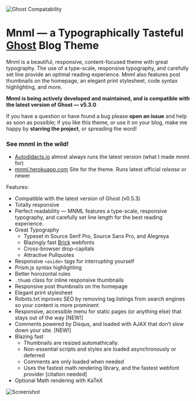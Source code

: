![Ghost Compatability](http://img.shields.io/badge/Compatible%20with%20Ghost-v0.5.3-brightgreen.svg)

# Mnml — a Typographically Tasteful [Ghost](http://github.com/tryghost/ghost/) Blog Theme

Mnml is a beautiful, responsive, content-focused theme with great typography. The use of a type-scale, responsive typography, and carefully set line provide an optimal reading experience. Mnml also features post thumbnails on the homepage, an elegant print stylesheet, code syntax highlighting, and more.

**Mnml is being actively developed and maintained, and is compatible with the latest version of Ghost — v5.3.0**

If you have a question or have found a bug please **open an issue** and help as soon as possible; if you like this theme, or use it on your blog, make me happy by **starring the project**, or spreading the word!

### See mnml in the wild!
- [Autodidacts.io](http://autodidacts.io) almost always runs the latest version (what I made mnml for)
- [mnml.herokuapp.com](http://mnml.herokuapp.com) Site for the theme. Runs latest official *release* or newer

Features:

- Compatible with the latest version of Ghost (v0.5.3)
- Totally responsive
- Perfect readability — MNML features a type-scale, responsive typography, and carefully set line length for the best reading experience.
- Great Typography
  - Typeset in Source Serif Pro, Source Sans Pro, and Alegreya
  - Blazingly fast [Brick](http://brick.im) webfonts
  - Cross-browser drop-capitals
  - Attractive Pullquotes
- Responsive `<aside>` tags for interrupting yourself
- Prism.js syntax highlighting
- Better horozontal rules
- `.thumb` class for inline responsive thumbnails
- Responsive post thumbnails on the homepage
- Elegant print stylesheet
- Robots.txt inproves SEO by removing tag listings from search engines so your content is more prominent
- Responsive, accessible menu for static pages (or anything else) that stays out of the way [NEW!]
- Comments powered by Disqus, and loaded with AJAX that don’t slow down your site. [NEW!]
- Blazing fast
  - Thumbnails are resized automathically.
  - Non-essential scripts and styles are loaded asynchronously or deferred
  - Comments are only loaded when needed
  - Uses the fastest math rendering library, and the fastest webfont provider [citation needed]
- Optional Math rendering with KaTeX

![Screenshot](http://api.drp.io/files/5437789e305b7.png)
